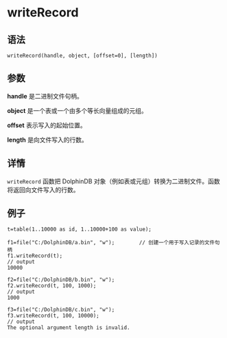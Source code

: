 # writeRecord

## 语法

`writeRecord(handle, object, [offset=0], [length])`

## 参数

**handle** 是二进制文件句柄。

**object** 是一个表或一个由多个等长向量组成的元组。

**offset** 表示写入的起始位置。

**length** 是向文件写入的行数。

## 详情

`writeRecord` 函数把 DolphinDB
对象（例如表或元组）转换为二进制文件。函数将返回向文件写入的行数。

## 例子

```
t=table(1..10000 as id, 1..10000+100 as value);

f1=file("C:/DolphinDB/a.bin", "w");        // 创建一个用于写入记录的文件句柄
f1.writeRecord(t);
// output
10000

f2=file("C:/DolphinDB/b.bin", "w");
f2.writeRecord(t, 100, 1000);
// output
1000

f3=file("C:/DolphinDB/c.bin", "w");
f3.writeRecord(t, 100, 10000);
// output
The optional argument length is invalid.
```

